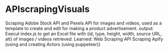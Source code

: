 # APIscrapingVisuals
Scraping Adobe Stock API and Pexels API for images and videos, used as a template to create and edit for making a product advertisement.
output: Execut index.js to get an Excel file with {id, type, height, width, source URL, alt} of images / videos retrieved.
Learned: Web Scraping
         API Scraping
         Apify (using and creating Actors (using puppeteer))

